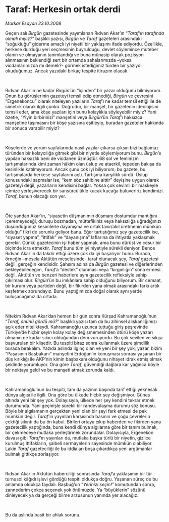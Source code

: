# Taraf: Herkesin ortak derdi

*Markar Esayan 23.10.2008*

<div class="taraf_structure_2col_1zq">
<div class="margen_n">



 <p></p><p>Geçen salı <i>Birgün</i> gazetesinde yayımlanan Rıdvan Akar’ın “<i>Taraf’ın tarafında olmalı mıyız?</i>” başlıklı yazısı, <i>Birgün</i> ve <i>Taraf</i> gazeteleri arasındaki “soğukluğu” giderme amaçlı iyi niyetli bir yaklaşımı ifade ediyordu. Özellikle, herkese durduğu yeri seçmesinin buyrulduğu, devlet söylemince muteber olanın ve olmayanın tanımlandığı ve buna münasip olarak pozisyon alınmasının beklendiği sert bir ortamda sahalarımızda –yoksa vicdanlarımızda mı demeli?- görmek istediğimiz türden bir yazıydı okuduğumuz. Ancak yazıdaki birkaç tespite itirazım olacak.</p><br/>
<p>Rıdvan Akar’ın ne kadar <i>Birgün</i>’ün “içinden” bir yazar olduğunu bilmiyorum. Onun bu görüşlerinin gazeteyi temsil edip etmediği, <i>Birgün</i> ve çevresini “Ergenekoncu” olarak niteleyen yazıların <i>Taraf</i>’ı ne kadar temsil ettiği ile de simetrik olarak ilgili çünkü. Doğrudur, bir manşet, bir gazetenin ideolojisini temsil eder, ama köşe yazıları için bunu kolaylıkla söyleyebilir miyiz? Yani özetle, “Yiyin birbirinizi” manşetini veya <i>Birgün</i>’ün <i>Taraf</i>’ı haksızca manşetine taşımasını bir köşe yazısına eşitleyip, buradan gazeteler hakkında bir sonuca varabilir miyiz?</p><br/>
<p>Köşelerde ve yorum sayfalarında nasıl yazılar çıkarsa çıksın bizi bağlamaz türünden bir kolaycılığa gitmek gibi bir niyetle söylemiyorum bunu. <i>Birgün</i>’e yapılan haksızlık beni de vicdanen üzmüştür. 68 sol ve feminizm tartışmalarında kimi zaman hâkim olan üslup ve ataerkil, tepeden bakışa da kesinlikle katılmıyorum. Ancak şunu çok iyi biliyorum; bu gazete, bu tartışmalarda herkese sayfalarını açtı. Tartışma karşılıklı sürdü. Üslup konusundaki sapmalar ise, “kem söz sahibine aittir” deyişine uygun olarak gazeteyi değil, yazarların kendisini bağlar. Yoksa çok sevimli bir maskeyle içimize yerleşiverecek bir sansürcülükle kucak kucağa buluveririz kendimizi. <i>Taraf</i>, bunun olacağı son yer.</p><br/>
<p>Öte yandan Akar’ın, “siyasetin düşmanımın düşmanı dostumdur mantığını içeremeyeceği, duruşu bozmadan, müttefikiniz veya haksızlığa uğradığınızı düşündüğünüz kesimlerle dayanışma ve ortak tavır/akıl üretmenin mümkün olduğu” fikri de sorunlu geliyor bana. Eğer tartıştığımız şey gazetecilik ise, “siyaset yapma”, “ittifak” ve “dayanışma” laflarına da ihtiyatla yaklaşmak gerekir. Çünkü gazetecinin işi haber yapmak, ama bunu dürüst ve cesur bir biçimde icra etmektir. <i>Taraf</i> bunu tüm iyi niyetiyle sürekli deniyor. Bence Rıdvan Akar’ın da takdir ettiği üzere çok da iyi başarıyor bunu. Burada, örneğin –mesela Aktütün meselesinde- taraf olunacak şey, <i>Taraf</i> gazetesi değil, gerçeğin kendisidir. Şahsım adına da <i>Birgün</i> gazetesi ve diğerlerinden bekleyebileceğim, <i>Taraf</i>’a “destek” olunması veya “kırgınlığın” sona ermesi değil, Aktütün ve benzeri haberlere aynı gazetecilik refleksiyle sahip çıkılması olur. <i>Birgün</i>’ün bu imkânlara sahip olduğunu biliyorum. Bir cemaat, bir kurum veya partiden değil, bir fikirden yana olmak arasındaki farkı artık keşfetmek zorundayız. Bunu yaptığımızda doğal olarak aynı yerde buluşacağımız da ortada.</p><br/>
<p>Nitekim Rıdvan Akar’dan hemen bir gün sonra Kürşad Kahramanoğlu’nun “<i>Taraf, önünü gördü mü?</i>” başlıklı yazısı tam da bu zihinsel alışkanlığımızı açık eder nitelikteydi. Kahramanoğlu uzunca tuttuğu giriş peşrevinde Türkiye’de hiçbir şeyin kolay kolay değişmemesinden ötürü köşe yazarı olmanın ne kadar sıkıcı olduğundan dem vuruyordu. Bu çok sevilen ve sıkça başvurulan bir klişedir. Bu tespiti biraz sonra kullanmak üzere şimdilik burada bırakalım. Yazıda aslında ilginç olan ve yeni bir şey yok; yazar, bizim “Paşasının Başbakanı” manşetini Erdoğan’ın konuşması sonrası yaşanan bir düş kırıklığı ile AKP’nin kimin başbakanı olduğunu nihayet idrak etmiş olmak şeklinde yorumluyor. Ona göre <i>Taraf</i>, güvendiği dağlara kar yağınca böyle bir noktaya geldi ve bu manşeti atmak zorunda kaldı.</p><br/>
<p>Kahramanoğlu’nun bu tespiti, tam da yazının başında tarif ettiği yeknesak dünya algısı ile ilgili. Ona göre bu ülkede hiçbir şey değişmiyor. Güneş altında yeni bir şey yok. Dolayısıyla, ülkede her şey kendini tekrar etmek durumunda. Yani geçmişle sürekli bir randevulaşma durumu söz konusu. Böyle bir algılamanın gerçekten yeni olan bir şeyi fark etmesi de pek mümkün değil. <i>Taraf</i>’ın yayınları karşısında basının ve çoğu çevrelerin çektiği sıkıntı da bu ön kabul. Birileri ortaya çıkıp haberden ve fikirden yana gazetecilik yaptığında, buna kendi dünya algılarına göre bir tanım bulmak, bir çekmeceye mutlaka yerleştirmek zorundalar. Dolayısıyla, Ergenekon davası gibi <i>Taraf</i>’ın yayınları da, mutlaka başka türlü bir niyetin, gizlice kurulmuş ittifakların, şaibeli sermayelerin sayesinde mümkün olabiliyor. Lakin <i>Taraf</i> gazeteciliği ile bu iddiaları boşa çıkardıkça yeni argümanlar bulmak gittikçe zorlaşıyor. </p><br/>
<p>Rıdvan Akar’ın Aktütün haberciliği sonrasında <i>Taraf</i>’a yaklaşımın bir tür turnusol kâğıdı işlevi gördüğü tespiti oldukça doğru. Yaşanan süreç de bu anlamda oldukça faydalı. Başbuğ’un “<i>Yerinizi seçin!</i>” komutundan sonra, zannederim çokça seçenek yok önümüzde. Ya “büyüklerin” sözünü dinleyecek ya da gerçeği bilme arzusunun yanında yer alacağız.</p><br/>
<p>Bu da aslında basit bir ahlak sorunu.</p>

<br/>


<div id="taraf_not">
</div>

</div>


</div>
